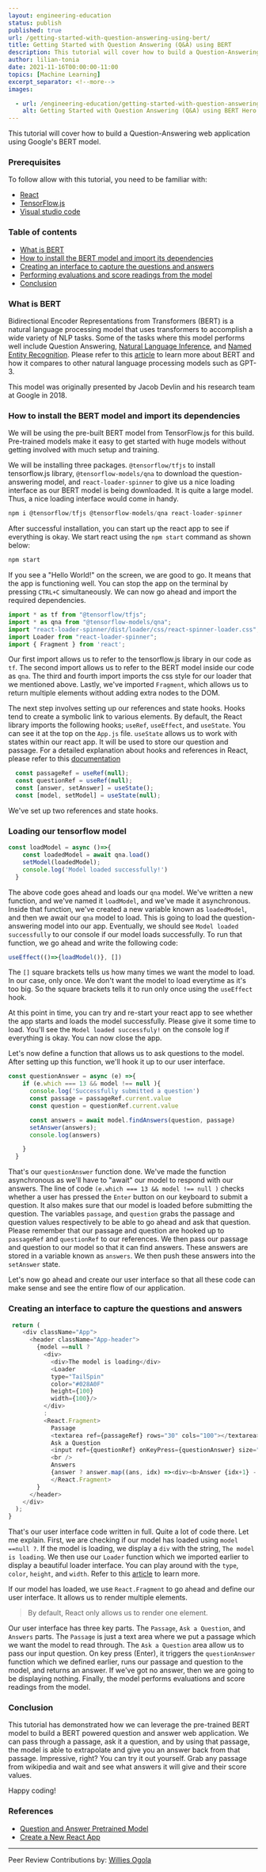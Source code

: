 ```yaml
---
layout: engineering-education
status: publish
published: true
url: /getting-started-with-question-answering-using-bert/
title: Getting Started with Question Answering (Q&A) using BERT
description: This tutorial will cover how to build a Question-Answering web application using Google's BERT model.
author: lilian-tonia
date: 2021-11-16T00:00:00-11:00
topics: [Machine Learning]
excerpt_separator: <!--more-->
images:

  - url: /engineering-education/getting-started-with-question-answering-using-bert/hero.png
    alt: Getting Started with Question Answering (Q&A) using BERT Hero Image
---
```

This tutorial will cover how to build a Question-Answering web application using Google's BERT model.
<!--more-->
### Prerequisites
To follow allow with this tutorial, you need to be familiar with:
- [React](https://reactjs.org/docs/create-a-new-react-app.html)
- [TensorFlow.js](https://www.tensorflow.org/js)
- [Visual studio code](https://code.visualstudio.com/)

### Table of contents
- [What is BERT](#what-is-bert)
- [How to install the BERT model and import its dependencies](#how-to-install-the-bert-model-and-import-dependencies)
- [Creating an interface to capture the questions and answers](#creating-an-interface-to-capture-the-questions-and-answers)
- [Performing evaluations and score readings from the model](#performing-evaluations-and-score-readings-from-the-model)
- [Conclusion](#conclusion)

### What is BERT
Bidirectional Encoder Representations from Transformers (BERT) is a natural language processing model that uses transformers to accomplish a wide variety of NLP tasks. Some of the tasks where this model performs well include Question Answering, [Natural Language Inference](http://nlpprogress.com/english/natural_language_inference.html), and [Named Entity Recognition](https://en.wikipedia.org/wiki/Named-entity_recognition). Please refer to this [article](/engineering-education/introducing-gpt3/) to learn more about BERT and how it compares to other natural language processing models such as GPT-3.

This model was originally presented by Jacob Devlin and his research team at Google in 2018.

### How to install the BERT model and import its dependencies
We will be using the pre-built BERT model from TensorFlow.js for this build. Pre-trained models make it easy to get started with huge models without getting involved with much setup and training.

We will be installing three packages. `@tensorflow/tfjs` to install tensorflow.js library, `@tensorflow-models/qna` to download the question-answering model, and `react-loader-spinner` to give us a nice loading interface as our BERT model is being downloaded. It is quite a large model. Thus, a nice loading interface would come in handy.

```js
npm i @tensorflow/tfjs @tensorflow-models/qna react-loader-spinner
```
After successful installation, you can start up the react app to see if everything is okay. We start react using the `npm start` command as shown below:

```js
npm start
```
If you see a "Hello World!" on the screen, we are good to go. It means that the app is functioning well. You can stop the app on the terminal by pressing `CTRL+C` simultaneously. We can now go ahead and import the required dependencies.

```js
import * as tf from "@tensorflow/tfjs";
import * as qna from "@tensorflow-models/qna";
import "react-loader-spinner/dist/loader/css/react-spinner-loader.css";
import Loader from "react-loader-spinner";
import { Fragment } from 'react';
```
Our first import allows us to refer to the tensorflow.js library in our code as `tf`. The second import allows us to refer to the BERT model inside our code as `qna`. The third and fourth import imports the css style for our loader that we mentioned above. Lastly, we've imported `Fragment`, which allows us to return multiple elements without adding extra nodes to the DOM. 

The next step involves setting up our references and state hooks. Hooks tend to create a symbolic link to various elements. By default, the React library imports the following hooks; `useRef`, `useEffect`, and `useState`. You can see it at the top on the `App.js` file. `useState` allows us to work with states within our react app. It will be used to store our question and passage. For a detailed explanation about hooks and references in React, please refer to this [documentation](https://reactjs.org/docs/hooks-intro.html)

```js
  const passageRef = useRef(null); 
  const questionRef = useRef(null);
  const [answer, setAnswer] = useState(); 
  const [model, setModel] = useState(null); 
```
We've set up two references and state hooks.

### Loading our tensorflow model
```js
const loadModel = async ()=>{
    const loadedModel = await qna.load()
    setModel(loadedModel); 
    console.log('Model loaded successfully!')
  } 
```
The above code goes ahead and loads our `qna` model. We've written a new function, and we've named it `loadModel`, and we've made it asynchronous. Inside that function, we've created a new variable known as `loadedModel`, and then we await our `qna` model to load. This is going to load the question-answering model into our app. Eventually, we should see `Model loaded successfully` to our console if our model loads successfully. To run that function, we go ahead and write the following code:

```js
useEffect(()=>{loadModel()}, [])
```
The `[]` square brackets tells us how many times we want the model to load. In our case, only once. We don't want the model to load everytime as it's too big. So the square brackets tells it to run only once using the `useEffect` hook. 

At this point in time, you can try and re-start your react app to see whether the app starts and loads the model successfully. Please give it some time to load. You'll see the `Model loaded successfuly!` on the console log if everything is okay. You can now close the app.

Let's now define a function that allows us to ask questions to the model. After setting up this function, we'll hook it up to our user interface.

```js
const questionAnswer = async (e) =>{
    if (e.which === 13 && model !== null ){
      console.log('Successfully submitted a question')
      const passage = passageRef.current.value
      const question = questionRef.current.value

      const answers = await model.findAnswers(question, passage)
      setAnswer(answers); 
      console.log(answers)

    }  
  }
```
That's our `questionAnswer` function done. We've made the function asynchronous as we'll have to "await" our model to respond with our answers. The line of code `(e.which === 13 && model !== null )` checks whether a user has pressed the `Enter` button on our keyboard to submit a question. It also makes sure that our model is loaded before submitting the question. The variables `passage`, and `question` grabs the passage and question values respectively to be able to go ahead and ask that question. Please remember that our passage and question are hooked up to `passageRef` and `questionRef` to our references. We then pass our passage and question to our model so that it can find answers. These answers are stored in a variable known as `answers`. We then push these answers into the `setAnswer` state. 

Let's now go ahead and create our user interface so that all these code can make sense and see the entire flow of our application. 

### Creating an interface to capture the questions and answers
```js
 return (
    <div className="App">
      <header className="App-header">
        {model ==null ? 
          <div>
            <div>The model is loading</div>      
            <Loader
            type="TailSpin"
            color="#028A0F" 
            height={100}
            width={100}/>
          </div> 
          :  
          <React.Fragment>
            Passage
            <textarea ref={passageRef} rows="30" cols="100"></textarea>
            Ask a Question
            <input ref={questionRef} onKeyPress={questionAnswer} size="80"></input>
            <br /> 
            Answers
            {answer ? answer.map((ans, idx) =><div><b>Answer {idx+1} - </b> {ans.text} ({Math.floor(ans.score*100)/100})</div>) : ""}
            </React.Fragment>
        } 
      </header>
    </div>
  );
}
```
That's our user interface code written in full. Quite a lot of code there. Let me explain. First, we are checking if our model has loaded using `model ==null ?`. If the model is loading, we display a `div` with the string, `The model is loading`. We then use our `Loader` function which we imported earlier to display a beautiful loader interface. You can play around with the `type`, `color`, `height`, and `width`. Refer to this [article](https://www.npmjs.com/package/react-loader-spinner) to learn more.

If our model has loaded, we use `React.Fragment` to go ahead and define our user interface. It allows us to render multiple elements. 

> By default, React only allows us to render one element.

Our user interface has three key parts. The `Passage`, `Ask a Question`, and `Answers` parts. The `Passage` is just a text area where we put a passage which we want the model to read through. The `Ask a Question` area allow us to pass our input question. On key press (Enter), it triggers the `questionAnswer` function which we defined earlier, runs our passage and question to the model, and returns an answer. If we've got no answer, then we are going to be displaying nothing. Finally, the model performs evaluations and score readings from the model. 

### Conclusion
This tutorial has demonstrated how we can leverage the pre-trained BERT model to build a BERT powered question and answer web application. We can pass through a passage, ask it a question, and by using that passage, the model is able to extrapolate and give you an answer back from that passage. Impressive, right?
You can try it out yourself. Grab any passage from wikipedia and wait and see what answers it will give and their score values.

Happy coding!

### References
- [Question and Answer Pretrained Model](https://github.com/tensorflow/tfjs-models/tree/master/qna)
- [Create a New React App](https://reactjs.org/docs/create-a-new-react-app.html)

---
Peer Review Contributions by: [Willies Ogola](/engineering-education/authors/willies-ogola/)
